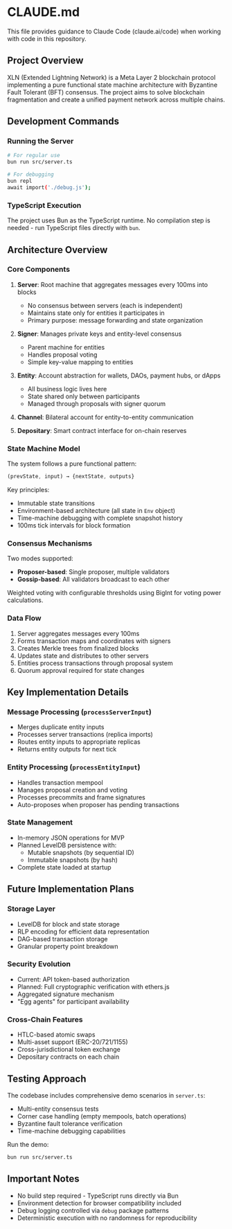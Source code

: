 # CLAUDE.md

This file provides guidance to Claude Code (claude.ai/code) when working with code in this repository.

## Project Overview

XLN (Extended Lightning Network) is a Meta Layer 2 blockchain protocol implementing a pure functional state machine architecture with Byzantine Fault Tolerant (BFT) consensus. The project aims to solve blockchain fragmentation and create a unified payment network across multiple chains.

## Development Commands

### Running the Server
```bash
# For regular use
bun run src/server.ts

# For debugging
bun repl
await import('./debug.js');
```

### TypeScript Execution
The project uses Bun as the TypeScript runtime. No compilation step is needed - run TypeScript files directly with `bun`.

## Architecture Overview

### Core Components

1. **Server**: Root machine that aggregates messages every 100ms into blocks
   - No consensus between servers (each is independent)
   - Maintains state only for entities it participates in
   - Primary purpose: message forwarding and state organization

2. **Signer**: Manages private keys and entity-level consensus
   - Parent machine for entities
   - Handles proposal voting
   - Simple key-value mapping to entities

3. **Entity**: Account abstraction for wallets, DAOs, payment hubs, or dApps
   - All business logic lives here
   - State shared only between participants
   - Managed through proposals with signer quorum

4. **Channel**: Bilateral account for entity-to-entity communication

5. **Depositary**: Smart contract interface for on-chain reserves

### State Machine Model

The system follows a pure functional pattern:
```typescript
(prevState, input) → {nextState, outputs}
```

Key principles:
- Immutable state transitions
- Environment-based architecture (all state in `Env` object)
- Time-machine debugging with complete snapshot history
- 100ms tick intervals for block formation

### Consensus Mechanisms

Two modes supported:
- **Proposer-based**: Single proposer, multiple validators
- **Gossip-based**: All validators broadcast to each other

Weighted voting with configurable thresholds using BigInt for voting power calculations.

### Data Flow

1. Server aggregates messages every 100ms
2. Forms transaction maps and coordinates with signers
3. Creates Merkle trees from finalized blocks
4. Updates state and distributes to other servers
5. Entities process transactions through proposal system
6. Quorum approval required for state changes

## Key Implementation Details

### Message Processing (`processServerInput`)
- Merges duplicate entity inputs
- Processes server transactions (replica imports)
- Routes entity inputs to appropriate replicas
- Returns entity outputs for next tick

### Entity Processing (`processEntityInput`)
- Handles transaction mempool
- Manages proposal creation and voting
- Processes precommits and frame signatures
- Auto-proposes when proposer has pending transactions

### State Management
- In-memory JSON operations for MVP
- Planned LevelDB persistence with:
  - Mutable snapshots (by sequential ID)
  - Immutable snapshots (by hash)
- Complete state loaded at startup

## Future Implementation Plans

### Storage Layer
- LevelDB for block and state storage
- RLP encoding for efficient data representation
- DAG-based transaction storage
- Granular property point breakdown

### Security Evolution
- Current: API token-based authorization
- Planned: Full cryptographic verification with ethers.js
- Aggregated signature mechanism
- "Egg agents" for participant availability

### Cross-Chain Features
- HTLC-based atomic swaps
- Multi-asset support (ERC-20/721/1155)
- Cross-jurisdictional token exchange
- Depositary contracts on each chain

## Testing Approach

The codebase includes comprehensive demo scenarios in `server.ts`:
- Multi-entity consensus tests
- Corner case handling (empty mempools, batch operations)
- Byzantine fault tolerance verification
- Time-machine debugging capabilities

Run the demo:
```bash
bun run src/server.ts
```

## Important Notes

- No build step required - TypeScript runs directly via Bun
- Environment detection for browser compatibility included
- Debug logging controlled via `debug` package patterns
- Deterministic execution with no randomness for reproducibility